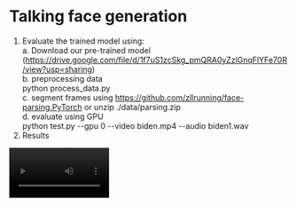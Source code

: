 # Talking face generation
1. Evaluate the trained model using: <br>
a. Download our pre-trained model (https://drive.google.com/file/d/1f7uS1zcSkg_pmQRA0yZzlGnqFlYFe70R/view?usp=sharing) <br>
b. preprocessing data <br>
python process_data.py <br>
c. segment frames using https://github.com/zllrunning/face-parsing.PyTorch or unzip ./data/parsing.zip <br>
d. evaluate using GPU <br>
python test.py --gpu 0 --video biden.mp4 --audio biden1.wav
2. Results
<video src='https://github.com/dodo1614/Talking-face-generation/assets/33827796/5edb38d8-e597-4ab3-8364-e1c0609365cf' width=180/>
